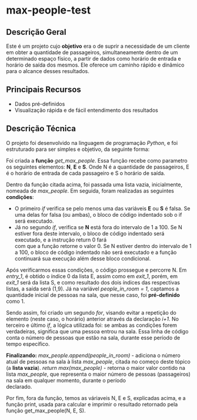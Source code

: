 # max-people-test

## Descrição Geral

Este é um projeto cujo **objetivo** era o de suprir a necessidade de um cliente em obter a quantidade de passageiros, simultaneamente dentro de um determinado espaço físico, a partir de dados como horário de entrada e horário de saída dos mesmos. Ele oferece um caminho rápido e dinâmico para o alcance desses resultados.


## Principais Recursos

- Dados pré-definidos
- Visualização rápida e de fácil entendimento dos resultados


## Descrição Técnica

O projeto foi desenvolvido na linguagem de programação *Python*, e foi estruturado para ser simples e objetivo, da seguinte forma:

Foi criada a **função** *get_max_people*. Essa função recebe como parametro os seguintes elementos: **N**, **E** e **S**. Onde N é a quantidade de passageiros, E é o horário de entrada de cada passageiro e S o horário de saída.

Dentro da função citada acima, foi passada uma lista vazia, inicialmente, nomeada de *max_people*.
Em seguida, foram realizadas as seguintes **condições**:

  - O primeiro *if* verifica se pelo menos uma das variáveis **E** ou **S** é falsa. Se uma delas for falsa (ou ambas), o bloco de código indentado sob o if será executado.
  - Já no segundo *if*, verifica se **N** está fora do intervalo de 1 a 100. Se N estiver fora deste intervalo, o bloco de código indentado será executado, e a instrução return 0 fará   
    com que a função retorne o valor 0. Se N estiver dentro do intervalo de 1 a 100, o bloco de código indentado não será executado e a função continuará sua execução além desse bloco 
    condicional.

Após verificarmos essas condições, o código prossegue e percorre N. 
Em *entry_1*, é obtido o índice 0 da lista E, assim como em *exit_1*, porém, em *exit_1* será da lista S, e como resultado dos dois índices das respectivas listas, a saída será (1,9).
Já na variável *people_in_room = 1*, captamos a quantidade inicial de pessoas na sala, que nesse caso, foi **pré-definido** como 1. 

Sendo assim, foi criado um segundo *for*, visando evitar a repetição do elemento (neste caso, o horário) anterior através da declaração *i+1*.
No terceiro e último *if*, a lógica utilizada foi: se ambas as condições forem verdadeiras, significa que uma pessoa entrou na sala. Essa linha de código conta o número de pessoas que estão na sala, durante esse período de tempo específico.

**Finalizando:**
  *max_people.append(people_in_room)* - adiciona o número atual de pessoas na sala à lista *max_people*, citada no começo deste tópico (a **lista vazia**).
  *return max(max_people)* - retorna o maior valor contido na lista *max_people*, que representa o maior número de pessoas (passageiros) na sala em qualquer momento, durante o período    
  declarado.

  Por fim, fora da função, temos as váriaveis N, E e S, explicadas acima, e a função print, usada para calcular e imprimir o resultado retornado pela função get_max_people(N, E, S).

  













   
